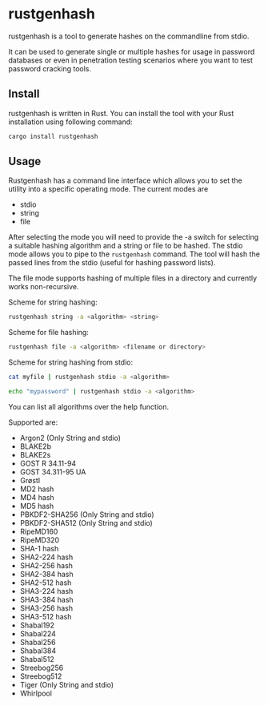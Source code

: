 # rustgenhash

rustgenhash is a tool to generate hashes on the commandline from stdio.

It can be used to generate single or multiple hashes for usage in password databases or even in penetration testing scenarios where you want to test password cracking tools.

## Install

rustgenhash is written in Rust. You can install the tool with your Rust installation using following command:

```bash
cargo install rustgenhash
```

## Usage

Rustgenhash has a command line interface which allows you to set the utility into a specific operating mode. The current
modes are

- stdio
- string
- file

After selecting the mode you will need to provide the -a switch for selecting a suitable hashing algorithm and a string
or file to be hashed. The stdio mode allows you to pipe to the `rustgenhash` command. The tool will hash the passed
lines from the stdio (useful for hashing password lists).

The file mode supports hashing of multiple files in a directory and currently works non-recursive.

Scheme for string hashing:

```bash
rustgenhash string -a <algorithm> <string>
```

Scheme for file hashing:

```bash
rustgenhash file -a <algorithm> <filename or directory>
```

Scheme for string hashing from stdio:

```bash
cat myfile | rustgenhash stdio -a <algorithm>
```

```bash
echo "mypassword" | rustgenhash stdio -a <algorithm>
```

You can list all algorithms over the help function.

Supported are:

- Argon2 (Only String and stdio)
- BLAKE2b
- BLAKE2s
- GOST R 34.11-94
- GOST 34.311-95 UA
- Grøstl
- MD2 hash
- MD4 hash
- MD5 hash
- PBKDF2-SHA256 (Only String and stdio)
- PBKDF2-SHA512 (Only String and stdio)
- RipeMD160
- RipeMD320
- SHA-1 hash
- SHA2-224 hash
- SHA2-256 hash
- SHA2-384 hash
- SHA2-512 hash
- SHA3-224 hash
- SHA3-384 hash
- SHA3-256 hash
- SHA3-512 hash
- Shabal192
- Shabal224
- Shabal256
- Shabal384
- Shabal512
- Streebog256
- Streebog512
- Tiger (Only String and stdio)
- Whirlpool
